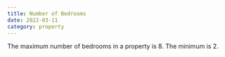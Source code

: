 ```yaml
---
title: Number of Bedrooms
date: 2022-03-11
category: property
---
```


The maximum number of bedrooms in a property is 8. The minimum is 2.
